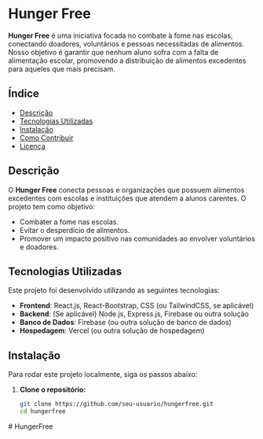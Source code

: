 # Hunger Free

**Hunger Free** é uma iniciativa focada no combate à fome nas escolas, conectando doadores, voluntários e pessoas necessitadas de alimentos. Nosso objetivo é garantir que nenhum aluno sofra com a falta de alimentação escolar, promovendo a distribuição de alimentos excedentes para aqueles que mais precisam.

## Índice

- [Descrição](#descrição)
- [Tecnologias Utilizadas](#tecnologias-utilizadas)
- [Instalação](#instalação)
- [Como Contribuir](#como-contribuir)
- [Licença](#licença)

## Descrição

O **Hunger Free** conecta pessoas e organizações que possuem alimentos excedentes com escolas e instituições que atendem a alunos carentes. O projeto tem como objetivo:
- Combater a fome nas escolas.
- Evitar o desperdício de alimentos.
- Promover um impacto positivo nas comunidades ao envolver voluntários e doadores.

## Tecnologias Utilizadas

Este projeto foi desenvolvido utilizando as seguintes tecnologias:

- **Frontend**: React.js, React-Bootstrap, CSS (ou TailwindCSS, se aplicável)
- **Backend**: (Se aplicável) Node.js, Express.js, Firebase ou outra solução
- **Banco de Dados**: Firebase (ou outra solução de banco de dados)
- **Hospedagem**: Vercel (ou outra solução de hospedagem)

## Instalação

Para rodar este projeto localmente, siga os passos abaixo:

1. **Clone o repositório:**

   ```bash
   git clone https://github.com/seu-usuario/hungerfree.git
   cd hungerfree
#   H u n g e r F r e e 
 
 